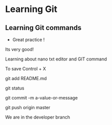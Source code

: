 # Learning Git

## Learning Git commands 

- Great practice !

Its very good!

Learning about nano txt editor and GIT command

To save Control + X

git add README.md

git status

git commit -m a-value-or-message

git push origin master

We are in the developer branch
